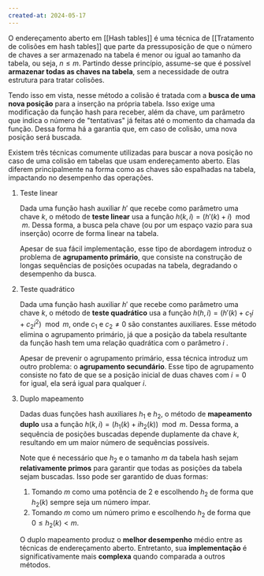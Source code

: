 ```yaml
---
created-at: 2024-05-17
---
```


O endereçamento aberto em [[Hash tables]] é uma técnica de [[Tratamento de colisões em hash tables]] que parte da pressuposição de que o número de chaves a ser armazenado na tabela é menor ou igual ao tamanho da tabela, ou seja, $n \leq m$. Partindo desse princípio, assume-se que é possível **armazenar todas as chaves na tabela**, sem a necessidade de outra estrutura para tratar colisões.

Tendo isso em vista, nesse método a colisão é tratada com a **busca de uma nova posição** para a inserção na própria tabela. Isso exige uma modificação da função hash para receber, além da chave, um parâmetro que indica o número de "tentativas" já feitas até o momento da chamada da função. Dessa forma há a garantia que, em caso de colisão, uma nova posição será buscada.

Existem três técnicas comumente utilizadas para buscar a nova posição no caso de uma colisão em tabelas que usam endereçamento aberto. Elas diferem principalmente na forma como as chaves são espalhadas na tabela, impactando no desempenho das operações.

1.  Teste linear

    Dada uma função hash auxiliar $h'$ que recebe como parâmetro uma chave $k$, o método de **teste linear** usa a função $h(k,i) = (h'(k) + i) \mod m$. Dessa forma, a busca pela chave (ou por um espaço vazio para sua inserção) ocorre de forma linear na tabela.

    Apesar de sua fácil implementação, esse tipo de abordagem introduz o problema de **agrupamento primário**, que consiste na construção de longas sequências de posições ocupadas na tabela, degradando o desempenho da busca.

2.  Teste quadrático

    Dada uma função hash auxiliar $h'$ que recebe como parâmetro uma chave $k$, o método de **teste quadrático** usa a função $h(h,i) = (h'(k) + c_1i+c_2i^2) \mod m$, onde $c_1$ e $c_2 \neq 0$ são constantes auxiliares. Esse método elimina o agrupamento primário, já que a posição da tabela resultante da função hash tem uma relação quadrática com o parâmetro $i$ .

    Apesar de prevenir o agrupamento primário, essa técnica introduz um outro problema: o **agrupamento secundário**. Esse tipo de agrupamento consiste no fato de que se a posição inicial de duas chaves com $i=0$ for igual, ela será igual para qualquer $i$.

3.  Duplo mapeamento

    Dadas duas funções hash auxiliares $h_1$ e $h_2$, o método de **mapeamento duplo** usa a função $h(k,i) = (h_1(k) + ih_2(k)) \mod m$. Dessa forma, a sequência de posições buscadas depende duplamente da chave $k$, resultando em um maior número de sequências possíveis.

    Note que é necessário que $h_2$ e o tamanho $m$ da tabela hash sejam **relativamente primos** para garantir que todas as posições da tabela sejam buscadas. Isso pode ser garantido de duas formas:

    1.  Tomando $m$ como uma potência de $2$ e escolhendo $h_2$ de forma que $h_2(k)$ sempre seja um número ímpar.
    2.  Tomando $m$ como um número primo e escolhendo $h_2$ de forma que $0 \leq h_2(k) < m$.

    O duplo mapeamento produz o **melhor desempenho** médio entre as técnicas de endereçamento aberto. Entretanto, sua **implementação** é significativamente mais **complexa** quando comparada a outros métodos.

